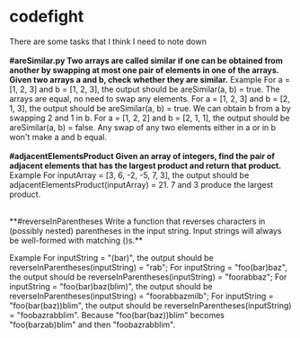 # codefight
There are some tasks that I think I need to note  down
</br>
</br>
**#areSimilar.py
Two arrays are called similar if one can be obtained from another by swapping at most one pair of elements in one of the arrays.
Given two arrays a and b, check whether they are similar.**
Example
For a = [1, 2, 3] and b = [1, 2, 3], the output should be
areSimilar(a, b) = true.
The arrays are equal, no need to swap any elements.
For a = [1, 2, 3] and b = [2, 1, 3], the output should be
areSimilar(a, b) = true.
We can obtain b from a by swapping 2 and 1 in b.
For a = [1, 2, 2] and b = [2, 1, 1], the output should be
areSimilar(a, b) = false.
Any swap of any two elements either in a or in b won't make a and b equal.
</br>
</br>
**#adjacentElementsProduct
Given an array of integers, find the pair of adjacent elements that has the largest product and return that product.**
Example
For inputArray = [3, 6, -2, -5, 7, 3], the output should be
adjacentElementsProduct(inputArray) = 21.
7 and 3 produce the largest product.

</br>
**#reverseInParentheses
Write a function that reverses characters in (possibly nested) parentheses in the input string.
Input strings will always be well-formed with matching ()s.**

Example
For inputString = "(bar)", the output should be
reverseInParentheses(inputString) = "rab";
For inputString = "foo(bar)baz", the output should be
reverseInParentheses(inputString) = "foorabbaz";
For inputString = "foo(bar)baz(blim)", the output should be
reverseInParentheses(inputString) = "foorabbazmilb";
For inputString = "foo(bar(baz))blim", the output should be
reverseInParentheses(inputString) = "foobazrabblim".
Because "foo(bar(baz))blim" becomes "foo(barzab)blim" and then "foobazrabblim".
